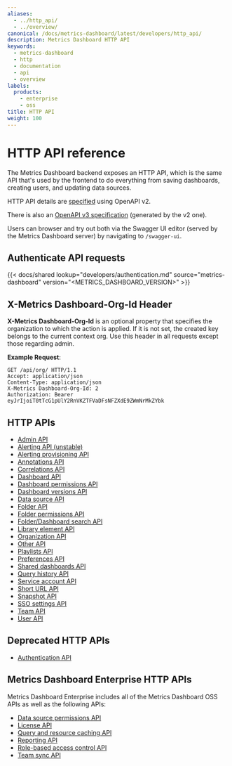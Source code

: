 ```yaml
---
aliases:
  - ../http_api/
  - ../overview/
canonical: /docs/metrics-dashboard/latest/developers/http_api/
description: Metrics Dashboard HTTP API
keywords:
  - metrics-dashboard
  - http
  - documentation
  - api
  - overview
labels:
  products:
    - enterprise
    - oss
title: HTTP API
weight: 100
---
```


# HTTP API reference

The Metrics Dashboard backend exposes an HTTP API, which is the same API that's used by the frontend to do everything from saving
dashboards, creating users, and updating data sources.

HTTP API details are [specified](https://editor.swagger.io/?url=https://raw.githubusercontent.com/metrics-dashboard/metrics-dashboard/main/public/api-merged.json) using OpenAPI v2.

There is also an [OpenAPI v3 specification](https://editor.swagger.io/?url=https://raw.githubusercontent.com/metrics-dashboard/metrics-dashboard/main/public/openapi3.json) (generated by the v2 one).

Users can browser and try out both via the Swagger UI editor (served by the Metrics Dashboard server) by navigating to `/swagger-ui`.

## Authenticate API requests

{{< docs/shared lookup="developers/authentication.md" source="metrics-dashboard" version="<METRICS_DASHBOARD_VERSION>" >}}

## X-Metrics Dashboard-Org-Id Header

**X-Metrics Dashboard-Org-Id** is an optional property that specifies the organization to which the action is applied. If it is not set, the created key belongs to the current context org. Use this header in all requests except those regarding admin.

**Example Request**:

```http
GET /api/org/ HTTP/1.1
Accept: application/json
Content-Type: application/json
X-Metrics Dashboard-Org-Id: 2
Authorization: Bearer eyJrIjoiT0tTcG1pUlY2RnVKZTFVaDFsNFZXdE9ZWmNrMkZYbk
```

## HTTP APIs

- [Admin API](admin/)
- [Alerting API (unstable)](https://editor.swagger.io/?url=https://raw.githubusercontent.com/metrics-dashboard/metrics-dashboard/main/pkg/services/ngalert/api/tooling/post.json)
- [Alerting provisioning API](alerting_provisioning/)
- [Annotations API](annotations/)
- [Correlations API](correlations/)
- [Dashboard API](dashboard/)
- [Dashboard permissions API](dashboard_permissions/)
- [Dashboard versions API](dashboard_versions/)
- [Data source API](data_source/)
- [Folder API](folder/)
- [Folder permissions API](folder_permissions/)
- [Folder/Dashboard search API](folder_dashboard_search/)
- [Library element API](library_element/)
- [Organization API](org/)
- [Other API](other/)
- [Playlists API](playlist/)
- [Preferences API](preferences/)
- [Shared dashboards API](dashboard_public/)
- [Query history API](query_history/)
- [Service account API](serviceaccount/)
- [Short URL API](short_url/)
- [Snapshot API](snapshot/)
- [SSO settings API](sso-settings/)
- [Team API](team/)
- [User API](user/)

## Deprecated HTTP APIs

- [Authentication API](auth/)

## Metrics Dashboard Enterprise HTTP APIs

Metrics Dashboard Enterprise includes all of the Metrics Dashboard OSS APIs as well as the following APIs:

- [Data source permissions API](datasource_permissions/)
- [License API](licensing/)
- [Query and resource caching API](query_and_resource_caching/)
- [Reporting API](reporting/)
- [Role-based access control API](access_control/)
- [Team sync API](team_sync/)
